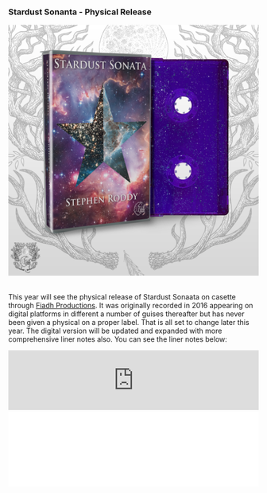 ### Stardust Sonanta - Physical Release

<div style="text-align: center;">
<img src="/images/mockup.png?raw=true"/>
</div>
<br/>

This year will see the physical release of Stardust Sonaata on casette through [Fiadh Productions](https://fiadh.bandcamp.com/). It was originally recorded in 2016 appearing on digital platforms in different a number of guises thereafter but has never been given a physical on a proper label. That is all set to change later this year. The digital version will be updated and expanded with more comprehensive liner notes also. You can see the liner notes below:

<iframe style="border: 0; width: 100%; height: 120px;" src="https://bandcamp.com/EmbeddedPlayer/album=1965844760/size=large/bgcol=ffffff/linkcol=0687f5/tracklist=false/artwork=small/transparent=true/" seamless><a href="https://stephenroddy.bandcamp.com/album/stardust-sonata">Stardust Sonata by Stephen Roddy</a></iframe>

<iframe style="border: 0; width: 100%;" src="Stardust_Sonata_Booklet.pdf"></iframe>
